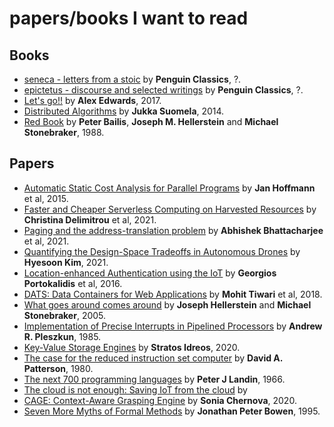# papers/books I want to read

## Books
* [seneca - letters from a stoic](https://www.amazon.com/Letters-Penguin-Classics-Lucius-Annaeus/dp/0140442103) by **Penguin Classics**, ?.
* [epictetus - discourse and selected writings](https://www.amazon.com/Discourses-Selected-Writings-Penguin-Classics/dp/0140449469) by **Penguin Classics**, ?.
* [Let's go!!](https://lets-go.alexedwards.net/) by **Alex Edwards**, 2017.
* [Distributed Algorithms](https://jukkasuomela.fi/da/) by **Jukka Suomela**, 2014.
* [Red Book]() by **Peter Bailis**, **Joseph M. Hellerstein** and **Michael Stonebraker**, 1988.


## Papers
* [Automatic Static Cost Analysis for Parallel Programs](http://www.cs.cmu.edu/~janh/assets/pdf/HoffmannS15.pdf) by **Jan Hoffmann** et al, 2015.
* [Faster and Cheaper Serverless Computing on Harvested Resources]() by **Christina Delimitrou** et al, 2021.
* [Paging and the address-translation problem](https://dl.acm.org/doi/pdf/10.1145/3409964.3461814) by **Abhishek Bhattacharjee** et al, 2021.
* [Quantifying the Design-Space Tradeoffs in Autonomous Drones](https://hparch.gatech.edu/papers/hadidi-asplos21-drone.pdf) by **Hyesoon Kim**, 2021.
* [Location-enhanced Authentication using the IoT](https://www.portokalidis.net/files/icelus_acsac16.pdf) by **Georgios Portokalidis** et al, 2016.
* [DATS: Data Containers for Web Applications](http://spark.ece.utexas.edu/pubs/ASPLOS-18-DATS.pdf) by **Mohit Tiwari** et al, 2018.
* [What goes around comes around](https://blog.vaticle.com/what-goes-around-comes-around-52d38ee1ea9e) by  **Joseph Hellerstein** and **Michael Stonebraker**, 2005.
* [Implementation of Precise Interrupts in Pipelined Processors](https://www.researchgate.net/publication/220771411_Implementation_of_Precise_Interrupts_in_Pipelined_Processors) by **Andrew R. Pleszkun**, 1985. 
* [Key-Value Storage Engines](https://stratos.seas.harvard.edu/publications/key-value-storage-engines) by **Stratos Idreos**, 2020.
* [The case for the reduced instruction set computer](https://dl.acm.org/doi/10.1145/641914.641917) by **David A. Patterson**, 1980.
* [The next 700 programming languages](https://dl.acm.org/doi/10.1145/365230.365257) by **Peter J Landin**, 1966.
* [The cloud is not enough: Saving IoT from the cloud]() by 
* [CAGE: Context-Aware Grasping Engine](https://rail.gatech.edu/assets/files/Liu_ICRA20.pdf) by **Sonia Chernova**, 2020.
* [Seven More Myths of Formal Methods](https://www.researchgate.net/publication/224001134_Seven_More_Myths_of_Formal_Methods) by **Jonathan Peter Bowen**, 1995.







